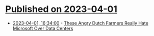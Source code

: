 # [Published on 2023-04-01](index.md)

* [2023-04-01, 16:34:00](https://slashdot.org/story/23/04/01/0515242/these-angry-dutch-farmers-really-hate-microsoft-over-data-centers?utm_source=rss1.0mainlinkanon&utm_medium=feed) - [These Angry Dutch Farmers Really Hate Microsoft Over Data Centers](https://slashdot.org/story/23/04/01/0515242/these-angry-dutch-farmers-really-hate-microsoft-over-data-centers?utm_source=rss1.0mainlinkanon&utm_medium=feed)
